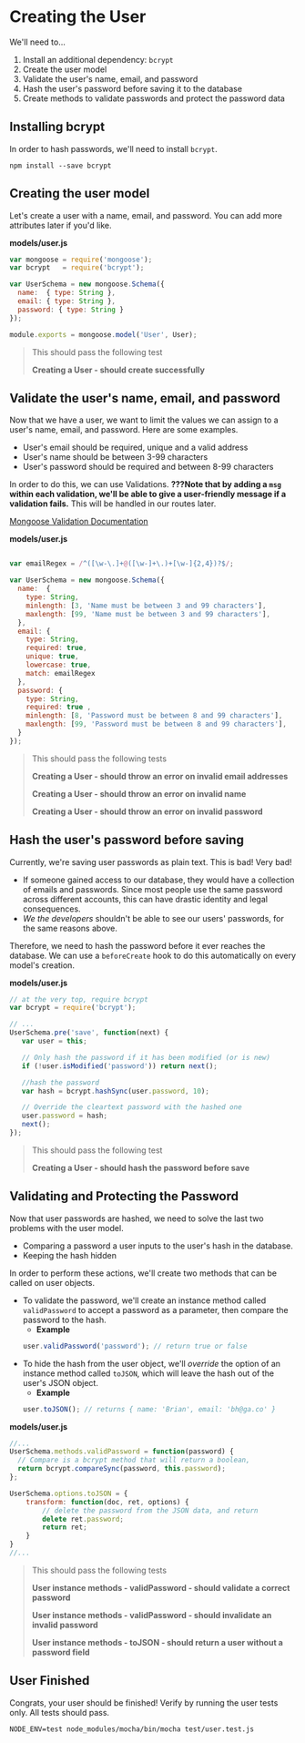 # Creating the User

We'll need to...

1. Install an additional dependency: `bcrypt`
2. Create the user model
3. Validate the user's name, email, and password
4. Hash the user's password before saving it to the database
5. Create methods to validate passwords and protect the password data

## Installing bcrypt

In order to hash passwords, we'll need to install `bcrypt`.

```
npm install --save bcrypt
```

## Creating the user model

Let's create a user with a name, email, and password. You can add more attributes later if you'd like.

**models/user.js**

```js
var mongoose = require('mongoose');
var bcrypt   = require('bcrypt');

var UserSchema = new mongoose.Schema({
  name:  { type: String },
  email: { type: String },
  password: { type: String }
});

module.exports = mongoose.model('User', User);

```

> This should pass the following test
>
> **Creating a User - should create successfully**

## Validate the user's name, email, and password

Now that we have a user, we want to limit the values we can assign to a user's name, email, and password. Here are some examples.

* User's email should be required, unique and a valid address
* User's name should be between 3-99 characters
* User's password should be required and between 8-99 characters

In order to do this, we can use Validations. __???Note that by adding a `msg` within each validation, we'll be able to give a user-friendly message if a validation fails.__ This will be handled in our routes later.

[Mongoose Validation Documentation](http://mongoosejs.com/docs/validation.html)

**models/user.js**

```js

var emailRegex = /^([\w-\.]+@([\w-]+\.)+[\w-]{2,4})?$/;

var UserSchema = new mongoose.Schema({
  name:  {
    type: String,
    minlength: [3, 'Name must be between 3 and 99 characters'],
    maxlength: [99, 'Name must be between 3 and 99 characters'],
  },
  email: {
    type: String,
    required: true,
    unique: true,
    lowercase: true,
    match: emailRegex
  },
  password: {
    type: String,
    required: true ,
    minlength: [8, 'Password must be between 8 and 99 characters'],
    maxlength: [99, 'Password must be between 8 and 99 characters'],
  }
});

```

> This should pass the following tests
>
> **Creating a User - should throw an error on invalid email addresses**
>
> **Creating a User - should throw an error on invalid name**
>
> **Creating a User - should throw an error on invalid password**

## Hash the user's password before saving

Currently, we're saving user passwords as plain text. This is bad! Very bad!

* If someone gained access to our database, they would have a collection of emails and passwords. Since most people use the same password across different accounts, this can have drastic identity and legal consequences.
* *We the developers* shouldn't be able to see our users' passwords, for the same reasons above.

Therefore, we need to hash the password before it ever reaches the database. We can use a `beforeCreate` hook to do this automatically on every model's creation.

**models/user.js**

```js
// at the very top, require bcrypt
var bcrypt = require('bcrypt');

// ...
UserSchema.pre('save', function(next) {
   var user = this;

   // Only hash the password if it has been modified (or is new)
   if (!user.isModified('password')) return next();

   //hash the password
   var hash = bcrypt.hashSync(user.password, 10);

   // Override the cleartext password with the hashed one
   user.password = hash;
   next();
});
```

> This should pass the following test
>
> **Creating a User - should hash the password before save**

## Validating and Protecting the Password

Now that user passwords are hashed, we need to solve the last two problems with the user model.

* Comparing a password a user inputs to the user's hash in the database.
* Keeping the hash hidden

In order to perform these actions, we'll create two methods that can be called on user objects.

* To validate the password, we'll create an instance method called `validPassword` to accept a password as a parameter, then compare the password to the hash.
  * **Example**
  ```js
  user.validPassword('password'); // return true or false
  ```
* To hide the hash from the user object, we'll *override* the option of an instance method called `toJSON`, which will leave the hash out of the user's JSON object.
  * **Example**
  ```js
  user.toJSON(); // returns { name: 'Brian', email: 'bh@ga.co' }
  ```

**models/user.js**

```js
//...
UserSchema.methods.validPassword = function(password) {
  // Compare is a bcrypt method that will return a boolean,
  return bcrypt.compareSync(password, this.password);
};

UserSchema.options.toJSON = {
    transform: function(doc, ret, options) {
        // delete the password from the JSON data, and return
        delete ret.password;
        return ret;
    }
}
//...
```

> This should pass the following tests
>
> **User instance methods - validPassword - should validate a correct password**
>
> **User instance methods - validPassword - should invalidate an invalid password**
>
> **User instance methods - toJSON - should return a user without a password field**

## User Finished

Congrats, your user should be finished! Verify by running the user tests only. All tests should pass.

```
NODE_ENV=test node_modules/mocha/bin/mocha test/user.test.js
```
